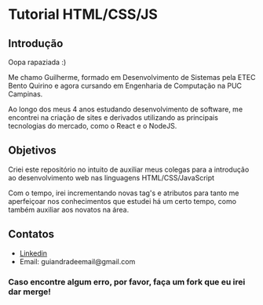 # Tutorial HTML/CSS/JS

## Introdução 
Oopa rapaziada :)

<p>Me chamo Guilherme, formado em Desenvolvimento de Sistemas pela ETEC Bento Quirino e agora cursando em Engenharia de Computação na PUC Campinas.</p>
<p>Ao longo dos meus 4 anos estudando desenvolvimento de software, me encontrei na criação de sites e derivados utilizando as principais tecnologias do mercado, como o React e o NodeJS.</p>

## Objetivos

<p>Criei este repositório no intuito de auxiliar meus colegas para a introdução ao desenvolvimento web nas linguagens HTML/CSS/JavaScript</p>
<p>Com o tempo, irei incrementando novas tag's e atributos para tanto me aperfeiçoar nos conhecimentos que estudei há um certo tempo, como também auxiliar aos novatos na área.</p>

## Contatos
<ul>
    <li><a href="https://www.linkedin.com/in/guiandradedev/">Linkedin</a></li>
    <li>Email: guiandradeemail@gmail.com</a>
</ul>

### Caso encontre algum erro, por favor, faça um fork que eu irei dar merge!